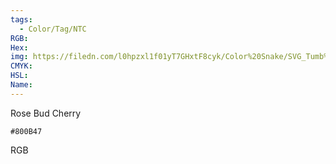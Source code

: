 ```yaml
---
tags:
  - Color/Tag/NTC
RGB:
Hex:
img: https://filedn.com/l0hpzxl1f01yT7GHxtF8cyk/Color%20Snake/SVG_Tumb%20Mass%20No%20Name/800B47.svg
CMYK:
HSL:
Name:
---
```

Rose Bud Cherry
```palette
#800B47
```
RGB
